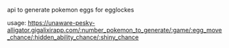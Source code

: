 api to generate pokemon eggs for egglockes 

usage: https://unaware-pesky-alligator.gigalixirapp.com/:number_pokemon_to_generate/:game/:egg_move_chance/:hidden_ability_chance/:shiny_chance
